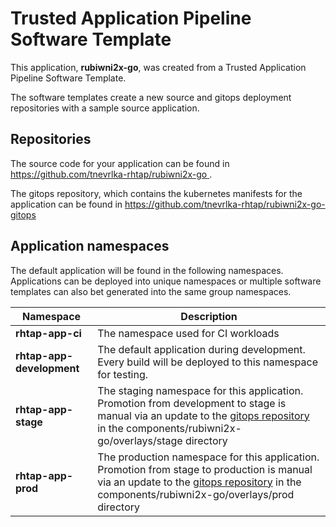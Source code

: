 # Trusted Application Pipeline Software Template

This application, **rubiwni2x-go**, was created from a Trusted Application Pipeline Software Template.

The software templates create a new source and gitops deployment repositories with a sample source application. 

## Repositories

The source code for your application can be found in [https://github.com/tnevrlka-rhtap/rubiwni2x-go ](https://github.com/tnevrlka-rhtap/rubiwni2x-go ).
 
The gitops repository, which contains the kubernetes manifests for the application can be found in 
[https://github.com/tnevrlka-rhtap/rubiwni2x-go-gitops ](https://github.com/tnevrlka-rhtap/rubiwni2x-go-gitops ) 

## Application namespaces 

The default application will be found in the following namespaces. Applications can be deployed into unique namespaces or multiple software templates can also bet generated into the same group namespaces.  

|  Namespace   |  Description   |  
| -------- | -------- |
| **rhtap-app-ci** | The namespace used for CI workloads |
| **rhtap-app-development** | The default application during development. Every build will be deployed to this namespace for testing. |
| **rhtap-app-stage** | The staging namespace for this application. Promotion from development to stage is manual via an update to the [gitops repository](https://github.com/tnevrlka-rhtap/rubiwni2x-go-gitops ) in the components/rubiwni2x-go/overlays/stage directory |
| **rhtap-app-prod** | The production namespace for this application. Promotion from stage to production is manual via an update to the [gitops repository](https://github.com/tnevrlka-rhtap/rubiwni2x-go-gitops ) in the components/rubiwni2x-go/overlays/prod directory |